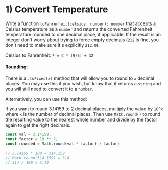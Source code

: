 # 1) Convert Temperature

Write a function `toFahrenheit(celsius: number): number` that accepts a Celsius temperature as a `number` and returns the converted Fahrenheit temperature rounded to one decimal place, if applicable. If the result is an integer don't worry about trying to force empty decimals
(`212` is fine, you don't need to make sure it's explicitly `212.0`).

Celsius to Fahrenheit:
`F = C * (9/5) + 32`

#### Rounding:

There is a `.toFixed(x)` method that will allow you to round to `x` decimal places. You may use this if you wish,
but know that it returns a `string` and you will still need to convert it to a `number`.

Alternatively, you can use this method:

If you want to round 3.14159 to 2 decimal places, multiply the value by `10^x` where `x` is the number of decimal places.
Then use `Math.round()` to round the resulting value to the nearest whole number and divide by the factor again to get
the right decimals.

```typescript
const val = 3.14159;
const factor = 10 ** 2;
const rounded = Math.round(val * factor) / factor;

// 3.14159 * 100 = 314.159
// Math.round(314.159) = 314
// 314 / 100 = 3.14
```
